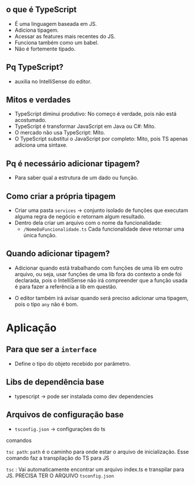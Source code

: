 ## o que é TypeScript

- É uma linguagem baseada em JS.
- Adiciona tipagem.
- Acessar as features mais recentes do JS.
- Funciona também como um babel.
- Não é fortemente tipado.

## Pq TypeScript?

- auxilia no IntelliSense do editor.

## Mitos e verdades

- TypeScript diminui produtivo: No começo é verdade, pois não está acostumado.
- TypeScript é transformar JavaScript em Java ou C#: Mito.
- O mercado não usa TypeScript: Mito.
- O TypeScript substitui o JavaScript por completo: Mito, pois TS apenas adiciona uma sintaxe.

## Pq é necessário adicionar tipagem?

- Para saber qual a estrutura de um dado ou função.

## Como criar a própria tipagem

- Criar uma pasta `services` -> conjunto isolado de funções que executam alguma regra de negócio e retornam algum resultado.
- Dentro dela criar um arquivo com o nome da funcionalidade:
  - `/NomeDaFuncionalidade.ts` Cada funcionalidade deve retornar uma única função.

## Quando adicionar tipagem?

- Adicionar quando está trabalhando com funções de uma lib em outro arquivo, ou seja, usar funções de uma lib fora do contexto a onde foi declarada, pois o IntelliSense não irá compreender que a função usada é para fazer a referência a lib em questão.

- O editor também irá avisar quando será preciso adicionar uma tipagem, pois o tipo `any` não é bom.

# Aplicação

## Para que ser a `interface`

- Define o tipo do objeto recebido por parâmetro.

## Libs de dependência base

- typescript -> pode ser instalada como dev dependencies

## Arquivos de configuração base

- `tsconfig.json` -> configurações do ts

comandos

`tsc path`: `path` é o caminho para onde estar o arquivo de inicialização. Esse comando faz a transpilação do TS para JS

`tsc` : Vai automaticamente encontrar um arquivo index.ts e transpilar para JS. PRECISA TER O ARQUIVO `tsconfig.json`
